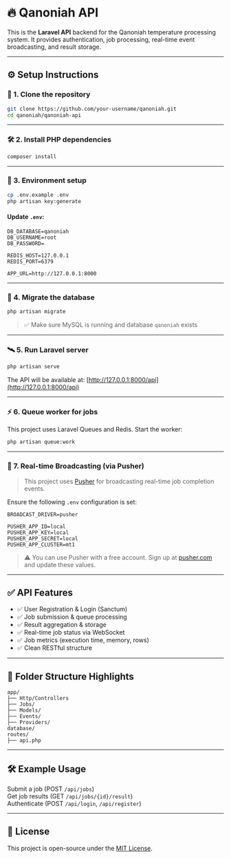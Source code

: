 # 🔥 Qanoniah API

This is the **Laravel API** backend for the Qanoniah temperature processing system. It provides authentication, job processing, real-time event broadcasting, and result storage.

---

## ⚙️ Setup Instructions

### 🧱 1. Clone the repository

```bash
git clone https://github.com/your-username/qanoniah.git
cd qanoniah/qanoniah-api
```

---

### 🛠️ 2. Install PHP dependencies

```bash
composer install
```

---

### 📄 3. Environment setup

```bash
cp .env.example .env
php artisan key:generate
```

#### Update `.env`:

```env
DB_DATABASE=qanoniah
DB_USERNAME=root
DB_PASSWORD=

REDIS_HOST=127.0.0.1
REDIS_PORT=6379

APP_URL=http://127.0.0.1:8000
```

---

### 🧬 4. Migrate the database

```bash
php artisan migrate
```

> ✅ Make sure MySQL is running and database `qanoniah` exists

---

### 🛰️ 5. Run Laravel server

```bash
php artisan serve
```

The API will be available at: [http://127.0.0.1:8000/api](http://127.0.0.1:8000/api)

---

### ⚡ 6. Queue worker for jobs

This project uses Laravel Queues and Redis. Start the worker:

```bash
php artisan queue:work
```

---

### 📡 7. Real-time Broadcasting (via Pusher)

> This project uses [Pusher](https://pusher.com/) for broadcasting real-time job completion events.

Ensure the following `.env` configuration is set:

```env
BROADCAST_DRIVER=pusher

PUSHER_APP_ID=local
PUSHER_APP_KEY=local
PUSHER_APP_SECRET=local
PUSHER_APP_CLUSTER=mt1
```

> ⚠️ You can use Pusher with a free account. Sign up at [pusher.com](https://pusher.com) and update these values.

---

## ✅ API Features

- ✅ User Registration & Login (Sanctum)
- ✅ Job submission & queue processing
- ✅ Result aggregation & storage
- ✅ Real-time job status via WebSocket
- ✅ Job metrics (execution time, memory, rows)
- ✅ Clean RESTful structure

---

## 📂 Folder Structure Highlights

```
app/
├── Http/Controllers
├── Jobs/
├── Models/
├── Events/
├── Providers/
database/
routes/
├── api.php
```

---

## 🛠️ Example Usage

Submit a job (POST `/api/jobs`)  
Get job results (GET `/api/jobs/{id}/result`)  
Authenticate (POST `/api/login`, `/api/register`)  

---

## 🪪 License

This project is open-source under the [MIT License](LICENSE).
